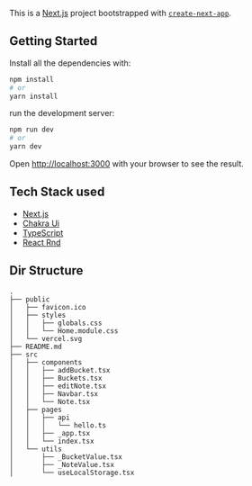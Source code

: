 This is a [Next.js](https://nextjs.org/) project bootstrapped with [`create-next-app`](https://github.com/vercel/next.js/tree/canary/packages/create-next-app).

## Getting Started
Install all the dependencies with:

```bash
npm install
# or
yarn install
```

run the development server:

```bash
npm run dev
# or
yarn dev
```

Open [http://localhost:3000](http://localhost:3000) with your browser to see the result.

## Tech Stack used

- [Next.js](https://nextjs.org/)
- [Chakra Ui](https://chakra-ui.com/)
- [TypeScript](https://www.typescriptlang.org/)
- [React Rnd](https://github.com/bokuweb/react-rnd/)

## Dir Structure
```
.
├── public
│   ├── favicon.ico
│   ├── styles
│   │   ├── globals.css
│   │   └── Home.module.css
│   └── vercel.svg
├── README.md
├── src
│   ├── components
│   │   ├── addBucket.tsx
│   │   ├── Buckets.tsx
│   │   ├── editNote.tsx
│   │   ├── Navbar.tsx
│   │   └── Note.tsx
│   ├── pages
│   │   ├── api
│   │   │   └── hello.ts
│   │   ├── _app.tsx
│   │   └── index.tsx
│   └── utils
│       ├── _BucketValue.tsx
│       ├── _NoteValue.tsx
│       └── useLocalStorage.tsx
```